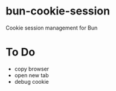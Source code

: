 # bun-cookie-session

Cookie session management for Bun

# To Do

- copy browser
- open new tab
- debug cookie

